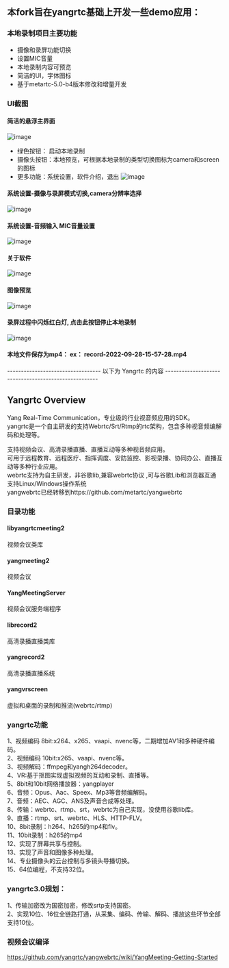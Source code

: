 
## 本fork旨在yangrtc基础上开发一些demo应用：
### 本地录制项目主要功能
+ 摄像和录屏功能切换
+ 设置MIC音量
+ 本地录制内容可预览
+ 简洁的UI，字体图标
+ 基于metartc-5.0-b4版本修改和增量开发

### UI截图
#### 简洁的悬浮主界面
![image](https://user-images.githubusercontent.com/42959931/192721633-dd6377c6-8fdb-4764-85a6-587a13cfc417.png)

+ 绿色按钮： 启动本地录制
+ 摄像头按钮：本地预览，可根据本地录制的类型切换图标为camera和screen的图标
+ 更多功能：系统设置，软件介绍，退出
![image](https://user-images.githubusercontent.com/42959931/192721728-64c2915f-6ee4-4ba9-942a-4b913c37df14.png)

#### 系统设置-摄像与录屏模式切换,camera分辨率选择
![image](https://user-images.githubusercontent.com/42959931/192721915-2b6539b8-eec6-4165-ab37-a715a833b767.png)

#### 系统设置-音频输入 MIC音量设置
![image](https://user-images.githubusercontent.com/42959931/192722129-27ad0b4b-3cc2-4f4a-82bb-6b8d4ef4b5aa.png)

#### 关于软件
![image](https://user-images.githubusercontent.com/42959931/192722229-c8c1fd35-5afa-4e96-9a09-7b3c68a004a0.png)

#### 图像预览
![image](https://user-images.githubusercontent.com/42959931/192722369-68d4692f-c7a3-42e0-b5f5-eb0b878eb6ed.png)

#### 录屏过程中闪烁红白灯, 点击此按钮停止本地录制
![image](https://user-images.githubusercontent.com/42959931/192722825-807e662c-48ef-48ae-b056-54909a457a7f.png)

#### 本地文件保存为mp4： ex： record-2022-09-28-15-57-28.mp4

---------------------------------- 以下为 Yangrtc 的内容 -----------------------------------------------------

## Yangrtc Overview
 
Yang Real-Time Communication，专业级的行业视音频应用的SDK。   
yangrtc是一个自主研发的支持Webrtc/Srt/Rtmp的rtc架构，包含多种视音频编解码和处理等。  

支持视频会议、高清录播直播、直播互动等多种视音频应用。  
 可用于远程教育、远程医疗、指挥调度、安防监控、影视录播、协同办公、直播互动等多种行业应用。  
webrtc支持为自主研发，非谷歌lib,兼容webrtc协议 ,可与谷歌Lib和浏览器互通  
支持Linux/Windows操作系统  
yangwebrtc已经转移到https://github.com/metartc/yangwebrtc  



### 目录功能  
#### libyangrtcmeeting2
视频会议类库  
#### yangmeeting2 
视频会议  
#### YangMeetingServer 
视频会议服务端程序  
#### librecord2
高清录播直播类库  
#### yangrecord2
高清录播直播系统   
#### yangvrscreen 
虚拟和桌面的录制和推流(webrtc/rtmp)  


### yangrtc功能

 1、视频编码 8bit:x264、x265、vaapi、nvenc等，二期增加AV1和多种硬件编码。  
 2、视频编码 10bit:x265、vaapi、nvenc等。  
 3、视频解码：ffmpeg和yangh264decoder。  
 4、VR:基于抠图实现虚拟视频的互动和录制、直播等。  
 5、8bit和10bit网络播放器：yangplayer  
 6、音频：Opus、Aac、Speex、Mp3等音频编解码。  
 7、音频：AEC、AGC、ANS及声音合成等处理。  
 8、传输：webrtc、rtmp、srt，webrtc为自己实现，没使用谷歌lib库。  
 9、直播：rtmp、srt、webrtc、HLS、HTTP-FLV。  
 10、8bit录制：h264、h265的mp4和flv。  
 11、10bit录制：h265的mp4  
 12、实现了屏幕共享与控制。  
 13、实现了声音和图像多种处理。  
 14、专业摄像头的云台控制与多镜头导播切换。  
 15、64位编程，不支持32位。   
  
  
### yangrtc3.0规划：  
1、传输加密改为国密加密，修改srtp支持国密。    
2、实现10位、16位全链路打通，从采集、编码、传输、解码、播放这些环节全部支持10位。  

### 视频会议编译

https://github.com/yangrtc/yangwebrtc/wiki/YangMeeting-Getting-Started

